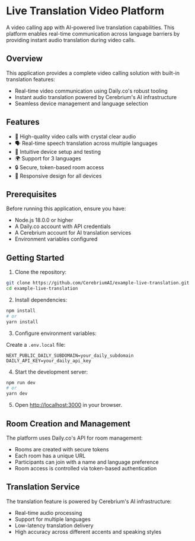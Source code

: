 # Live Translation Video Platform

A video calling app with AI-powered live translation capabilities. This platform enables real-time communication across language barriers by providing instant audio translation during video calls.

## Overview

This application provides a complete video calling solution with built-in translation features:

- Real-time video communication using Daily.co's robust tooling
- Instant audio translation powered by Cerebrium's AI infrastructure
- Seamless device management and language selection

## Features

- 🎥 High-quality video calls with crystal clear audio
- 🗣️ Real-time speech translation across multiple languages
- 🔧 Intuitive device setup and testing
- 🌍 Support for 3 languages
- 🔒 Secure, token-based room access
- 📱 Responsive design for all devices

## Prerequisites

Before running this application, ensure you have:

- Node.js 18.0.0 or higher
- A Daily.co account with API credentials
- A Cerebrium account for AI translation services
- Environment variables configured

## Getting Started

1. Clone the repository:

```bash
git clone https://github.com/CerebriumAI/example-live-translation.git
cd example-live-translation
```

2. Install dependencies:

```bash
npm install
# or
yarn install
```

3. Configure environment variables:

Create a `.env.local` file:

```
NEXT_PUBLIC_DAILY_SUBDOMAIN=your_daily_subdomain
DAILY_API_KEY=your_daily_api_key
```

4. Start the development server:

```bash
npm run dev
# or
yarn dev
```

5. Open [http://localhost:3000](http://localhost:3000) in your browser.

## Room Creation and Management

The platform uses Daily.co's API for room management:

- Rooms are created with secure tokens
- Each room has a unique URL
- Participants can join with a name and language preference
- Room access is controlled via token-based authentication

## Translation Service

The translation feature is powered by Cerebrium's AI infrastructure:

- Real-time audio processing
- Support for multiple languages
- Low-latency translation delivery
- High accuracy across different accents and speaking styles